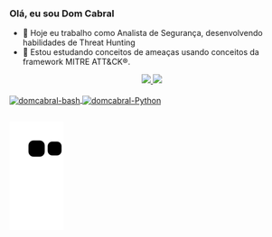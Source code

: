 ### Olá, eu sou Dom Cabral


- 🔭 Hoje eu trabalho como Analista de Segurança, desenvolvendo habilidades de Threat Hunting
- 🌱 Estou estudando conceitos de ameaças usando conceitos da framework MITRE ATT&CK®.

<div align="center">
  <a href="https://github.com/domcabral9">
  <img height="180em" src="https://github-readme-stats.vercel.app/api?username=domcabral9&show_icons=true&theme=dark&include_all_commits=true&count_private=true"/>
  <img height="180em" src="https://github-readme-stats.vercel.app/api/top-langs/?username=domcabral9&layout=compact&langs_count=7&theme=dark"/>
</div>
<div style="display: inline_block"><br>
  <img align="center" alt="domcabral-bash" height="30" width="40" src="https://cdn.jsdelivr.net/gh/devicons/devicon/icons/bash/bash-plain.svg">
  <img align="center" alt="domcabral-Python" height="30" width="40" src="https://cdn.jsdelivr.net/gh/devicons/devicon/icons/python/python-original.svg">
</div>
  
  ##
  
![Snake animation](https://github.com/domcabral9/domcabral9/blob/output/github-contribution-grid-snake.svg)

